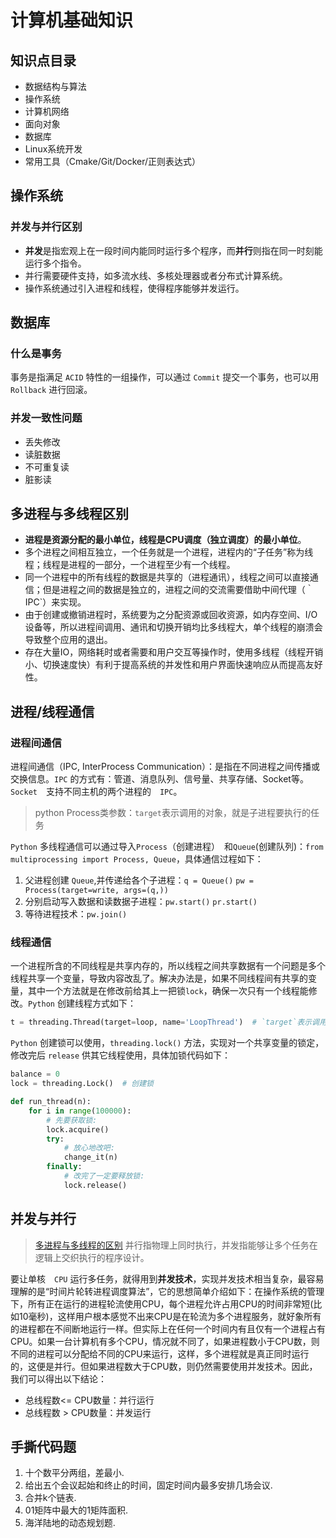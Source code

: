 # 计算机基础知识
## 知识点目录
+ 数据结构与算法
+ 操作系统
+ 计算机网络
+ 面向对象
+ 数据库
+ Linux系统开发
+ 常用工具（Cmake/Git/Docker/正则表达式）

## 操作系统
### 并发与并行区别
+ **并发**是指宏观上在一段时间内能同时运行多个程序，而**并行**则指在同一时刻能运行多个指令。
+ 并行需要硬件支持，如多流水线、多核处理器或者分布式计算系统。
+ 操作系统通过引入进程和线程，使得程序能够并发运行。
## 数据库
### 什么是事务
事务是指满足 `ACID` 特性的一组操作，可以通过 `Commit` 提交一个事务，也可以用 `Rollback` 进行回滚。
### 并发一致性问题
+ 丢失修改
+ 读脏数据
+ 不可重复读
+ 脏影读

## 多进程与多线程区别
+ **进程是资源分配的最小单位，线程是CPU调度（独立调度）的最小单位**。
+ 多个进程之间相互独立，一个任务就是一个进程，进程内的“子任务”称为线程；线程是进程的一部分，一个进程至少有一个线程。
+ 同一个进程中的所有线程的数据是共享的（进程通讯），线程之间可以直接通信；但是进程之间的数据是独立的，进程之间的交流需要借助中间代理（｀IPC`）来实现。
+ 由于创建或撤销进程时，系统要为之分配资源或回收资源，如内存空间、I/O设备等，所以进程间调用、通讯和切换开销均比多线程大，单个线程的崩溃会导致整个应用的退出。
+ 存在大量IO，网络耗时或者需要和用户交互等操作时，使用多线程（线程开销小、切换速度快）有利于提高系统的并发性和用户界面快速响应从而提高友好性。

## 进程/线程通信
### 进程间通信
进程间通信（IPC, InterProcess Communication）：是指在不同进程之间传播或交换信息。`IPC` 的方式有：管道、消息队列、信号量、共享存储、Socket等。`Socket`　支持不同主机的两个进程的　`IPC`。
> python Process类参数：`target`表示调用的对象，就是子进程要执行的任务

`Python` 多线程通信可以通过导入`Process`（创建进程）　和`Queue`(创建队列)：`from multiprocessing import Process, Queue`，具体通信过程如下：
1. 父进程创建 `Queue`,并传递给各个子进程：`q = Queue()` `pw = Process(target=write, args=(q,))`
2. 分别启动写入数据和读数据子进程：`pw.start()` `pr.start()`
3. 等待进程技术：`pw.join()`
### 线程通信
一个进程所含的不同线程是共享内存的，所以线程之间共享数据有一个问题是多个线程共享一个变量，导致内容改乱了。解决办法是，如果不同线程间有共享的变量，其中一个方法就是在修改前给其上一把锁`lock`，确保一次只有一个线程能修改。`Python` 创建线程方式如下：
```python
t = threading.Thread(target=loop, name='LoopThread')  # `target`表示调用的对象(自己定义的任务函数)
```
`Python` 创建锁可以使用，`threading.lock()` 方法，实现对一个共享变量的锁定，修改完后 `release` 供其它线程使用，具体加锁代码如下：
```python
balance = 0
lock = threading.Lock()  # 创建锁

def run_thread(n):
    for i in range(100000):
        # 先要获取锁:
        lock.acquire()
        try:
            # 放心地改吧:
            change_it(n)
        finally:
            # 改完了一定要释放锁:
            lock.release()
```
## 并发与并行
> [多进程与多线程的区别](https://www.cnblogs.com/kaituorensheng/p/3603057.html)
并行指物理上同时执行，并发指能够让多个任务在逻辑上交织执行的程序设计。

要让单核　`CPU` 运行多任务，就得用到**并发技术**，实现并发技术相当复杂，最容易理解的是“时间片轮转进程调度算法”，它的思想简单介绍如下：在操作系统的管理下，所有正在运行的进程轮流使用CPU，每个进程允许占用CPU的时间非常短(比如10毫秒)，这样用户根本感觉不出来CPU是在轮流为多个进程服务，就好象所有的进程都在不间断地运行一样。但实际上在任何一个时间内有且仅有一个进程占有CPU。如果一台计算机有多个CPU，情况就不同了，如果进程数小于CPU数，则不同的进程可以分配给不同的CPU来运行，这样，多个进程就是真正同时运行的，这便是并行。但如果进程数大于CPU数，则仍然需要使用并发技术。因此，我们可以得出以下结论：
+ 总线程数<= CPU数量：并行运行
+ 总线程数 >  CPU数量：并发运行

## 手撕代码题
1. 十个数平分两组，差最小.
2. 给出五个会议起始和终止的时间，固定时间内最多安排几场会议.
3. 合并k个链表.
4. 01矩阵中最大的1矩阵面积.
5. 海洋陆地的动态规划题.

